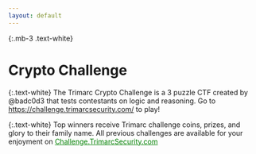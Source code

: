 ```yaml
---
layout: default
---
```

{:.mb-3 .text-white}
# Crypto Challenge

{:.text-white}
The Trimarc Crypto Challenge is a 3 puzzle CTF created by @badc0d3 that tests contestants on logic and reasoning. Go to <a href="https://challenge.trimarcsecurity.com/" style="color:green;">https://challenge.trimarcsecurity.com/</a> to play!

{:.text-white}
Top winners receive Trimarc challenge coins, prizes, and glory to their family name. All previous challenges are available for your enjoyment on <a href="https://challenge.trimarcsecurity.com/" style="color:green;">Challenge.TrimarcSecurity.com</a> 



